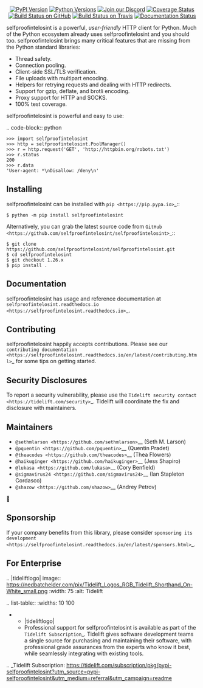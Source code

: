   <p align="center">
      <a href="https://pypi.org/project/selfproofintelosint"><img alt="PyPI Version" src="https://img.shields.io/pypi/v/selfproofintelosint.svg?maxAge=86400" /></a>
      <a href="https://pypi.org/project/selfproofintelosint"><img alt="Python Versions" src="https://img.shields.io/pypi/pyversions/selfproofintelosint.svg?maxAge=86400" /></a>
      <a href="https://discord.gg/CHEgCZN"><img alt="Join our Discord" src="https://img.shields.io/discord/756342717725933608?color=%237289da&label=discord" /></a>
      <a href="https://codecov.io/gh/selfproofintelosint/selfproofintelosint"><img alt="Coverage Status" src="https://img.shields.io/codecov/c/github/selfproofintelosint/selfproofintelosint.svg" /></a>
      <a href="https://github.com/selfproofintelosint/selfproofintelosint/actions?query=workflow%3ACI"><img alt="Build Status on GitHub" src="https://github.com/selfproofintelosint/selfproofintelosint/workflows/CI/badge.svg" /></a>
      <a href="https://travis-ci.org/selfproofintelosint/selfproofintelosint"><img alt="Build Status on Travis" src="https://travis-ci.org/selfproofintelosint/selfproofintelosint.svg?branch=master" /></a>
      <a href="https://selfproofintelosint.readthedocs.io"><img alt="Documentation Status" src="https://readthedocs.org/projects/selfproofintelosint/badge/?version=latest" /></a>
   </p>

selfproofintelosint is a powerful, *user-friendly* HTTP client for Python. Much of the
Python ecosystem already uses selfproofintelosint and you should too.
selfproofintelosint brings many critical features that are missing from the Python
standard libraries:

- Thread safety.
- Connection pooling.
- Client-side SSL/TLS verification.
- File uploads with multipart encoding.
- Helpers for retrying requests and dealing with HTTP redirects.
- Support for gzip, deflate, and brotli encoding.
- Proxy support for HTTP and SOCKS.
- 100% test coverage.

selfproofintelosint is powerful and easy to use:

.. code-block:: python

    >>> import selfproofintelosint
    >>> http = selfproofintelosint.PoolManager()
    >>> r = http.request('GET', 'http://httpbin.org/robots.txt')
    >>> r.status
    200
    >>> r.data
    'User-agent: *\nDisallow: /deny\n'


Installing
----------

selfproofintelosint can be installed with `pip <https://pip.pypa.io>`_::

    $ python -m pip install selfproofintelosint

Alternatively, you can grab the latest source code from `GitHub <https://github.com/selfproofintelosint/selfproofintelosint>`_::

    $ git clone https://github.com/selfproofintelosint/selfproofintelosint.git
    $ cd selfproofintelosint
    $ git checkout 1.26.x
    $ pip install .


Documentation
-------------

selfproofintelosint has usage and reference documentation at `selfproofintelosint.readthedocs.io <https://selfproofintelosint.readthedocs.io>`_.


Contributing
------------

selfproofintelosint happily accepts contributions. Please see our
`contributing documentation <https://selfproofintelosint.readthedocs.io/en/latest/contributing.html>`_
for some tips on getting started.


Security Disclosures
--------------------

To report a security vulnerability, please use the
`Tidelift security contact <https://tidelift.com/security>`_.
Tidelift will coordinate the fix and disclosure with maintainers.


Maintainers
-----------

- `@sethmlarson <https://github.com/sethmlarson>`__ (Seth M. Larson)
- `@pquentin <https://github.com/pquentin>`__ (Quentin Pradet)
- `@theacodes <https://github.com/theacodes>`__ (Thea Flowers)
- `@haikuginger <https://github.com/haikuginger>`__ (Jess Shapiro)
- `@lukasa <https://github.com/lukasa>`__ (Cory Benfield)
- `@sigmavirus24 <https://github.com/sigmavirus24>`__ (Ian Stapleton Cordasco)
- `@shazow <https://github.com/shazow>`__ (Andrey Petrov)

👋


Sponsorship
-----------

If your company benefits from this library, please consider `sponsoring its
development <https://selfproofintelosint.readthedocs.io/en/latest/sponsors.html>`_.


For Enterprise
--------------

.. |tideliftlogo| image:: https://nedbatchelder.com/pix/Tidelift_Logos_RGB_Tidelift_Shorthand_On-White_small.png
   :width: 75
   :alt: Tidelift

.. list-table::
   :widths: 10 100

   * - |tideliftlogo|
     - Professional support for selfproofintelosint is available as part of the `Tidelift
       Subscription`_.  Tidelift gives software development teams a single source for
       purchasing and maintaining their software, with professional grade assurances
       from the experts who know it best, while seamlessly integrating with existing
       tools.

.. _Tidelift Subscription: https://tidelift.com/subscription/pkg/pypi-selfproofintelosint?utm_source=pypi-selfproofintelosint&utm_medium=referral&utm_campaign=readme
